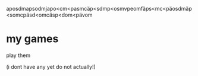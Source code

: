aposdmapsodmjapo<cm<pasmcäp<sdmp<osmvpeomfäps<mc<päosdmäp<somcpäsd<omcäsp<dom<pävom

# my games
play them
 
(i dont have any yet do not actually!)
